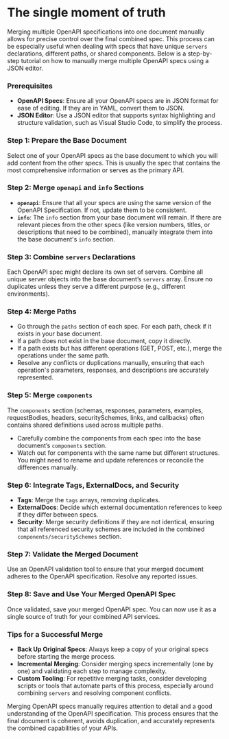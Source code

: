 # The single moment of truth

Merging multiple OpenAPI specifications into one document manually allows for precise control over the final combined spec. This process can be especially useful when dealing with specs that have unique `servers` declarations, different paths, or shared components. Below is a step-by-step tutorial on how to manually merge multiple OpenAPI specs using a JSON editor.

### Prerequisites
- **OpenAPI Specs**: Ensure all your OpenAPI specs are in JSON format for ease of editing. If they are in YAML, convert them to JSON.
- **JSON Editor**: Use a JSON editor that supports syntax highlighting and structure validation, such as Visual Studio Code, to simplify the process.

### Step 1: Prepare the Base Document
Select one of your OpenAPI specs as the base document to which you will add content from the other specs. This is usually the spec that contains the most comprehensive information or serves as the primary API.

### Step 2: Merge `openapi` and `info` Sections
- **`openapi`**: Ensure that all your specs are using the same version of the OpenAPI Specification. If not, update them to be consistent.
- **`info`**: The `info` section from your base document will remain. If there are relevant pieces from the other specs (like version numbers, titles, or descriptions that need to be combined), manually integrate them into the base document's `info` section.

### Step 3: Combine `servers` Declarations
Each OpenAPI spec might declare its own set of servers. Combine all unique server objects into the base document’s `servers` array. Ensure no duplicates unless they serve a different purpose (e.g., different environments).

### Step 4: Merge Paths
- Go through the `paths` section of each spec. For each path, check if it exists in your base document.
- If a path does not exist in the base document, copy it directly.
- If a path exists but has different operations (GET, POST, etc.), merge the operations under the same path.
- Resolve any conflicts or duplications manually, ensuring that each operation's parameters, responses, and descriptions are accurately represented.

### Step 5: Merge `components`
The `components` section (schemas, responses, parameters, examples, requestBodies, headers, securitySchemes, links, and callbacks) often contains shared definitions used across multiple paths.
- Carefully combine the components from each spec into the base document’s `components` section.
- Watch out for components with the same name but different structures. You might need to rename and update references or reconcile the differences manually.

### Step 6: Integrate Tags, ExternalDocs, and Security
- **Tags**: Merge the `tags` arrays, removing duplicates.
- **ExternalDocs**: Decide which external documentation references to keep if they differ between specs.
- **Security**: Merge security definitions if they are not identical, ensuring that all referenced security schemes are included in the combined `components/securitySchemes` section.

### Step 7: Validate the Merged Document
Use an OpenAPI validation tool to ensure that your merged document adheres to the OpenAPI specification. Resolve any reported issues.

### Step 8: Save and Use Your Merged OpenAPI Spec
Once validated, save your merged OpenAPI spec. You can now use it as a single source of truth for your combined API services.

### Tips for a Successful Merge
- **Back Up Original Specs**: Always keep a copy of your original specs before starting the merge process.
- **Incremental Merging**: Consider merging specs incrementally (one by one) and validating each step to manage complexity.
- **Custom Tooling**: For repetitive merging tasks, consider developing scripts or tools that automate parts of this process, especially around combining `servers` and resolving component conflicts.

Merging OpenAPI specs manually requires attention to detail and a good understanding of the OpenAPI specification. This process ensures that the final document is coherent, avoids duplication, and accurately represents the combined capabilities of your APIs.